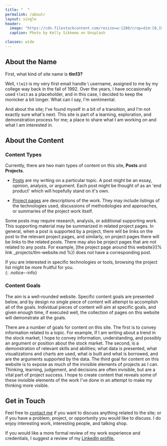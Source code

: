```yaml
---
title: "  "
permalink: /about/
layout: single
header:
  image: "https://cdn.filestackcontent.com/resize=w:1280/crop=dim:[0,155,1280,380]/compress/pTQqXXWOQuWmvDyLMC0n"
  caption: Photo by Kelly Sikkema on Unsplash

classes: wide
---
```


## About the Name  
First, what kind of site name is **tlm13?**  

Well, `tlm13` is my very first email handle \ username, assigned to me by my college way back in the fall of 1992. Over the years, I have occasionally used `tlm13` as a placeholder, and in this case, I decided to keep the monicker a bit longer. What can I say, I'm sentimental.  

And about the site; I've found myself in a bit of a transition, and I'm not exactly sure what's next. This site is part of a learning, exploration, and demonstration process for me; a place to share what I am working on and what I am interested in.  


## About the Content  

### Content Types  
Currently, there are two main types of content on this site, **Posts** and **Projects**.  

- [Posts](/posts) are my writing on a particular topic. A post might be an essay, opinion, analysis, or argument. Each post might be thought of as an 'end product' which will hopefully stand on it's own.  

- [Project pages](/projects) are descriptions of the work. They may include listings of the technologies used, discussions of methodologies and approaches, or summaries of the project work itself.  

Some posts may require research, analysis, or additional supporting work. This supporting material may be summarized in related project pages. In general, when a post is supported by a project, there will be links on the post to the relevant project pages, and similarly, on project pages there will be links to the related posts. There may also be project pages that are not related to any posts. For example, [the project page around this website]({% link _projects/tlm-website.md %}) does not have a corresponding post.  

If you are interested in specific technologies or tools, browsing the project list might be more fruitful for you.  
{: .notice--info}  


### Content Goals  
The aim is a well-rounded website. Specific content goals are presented below, and by design no single piece of content will attempt to accomplish all of the goals. Individual pieces of content will aim at specific goals, and given enough time, if executed well, the collection of pages on this website will demonstrate all the goals.  

There are a number of goals for content on this site. The first is to convey information related to a topic. For example, If I am writing about a trend in the stock market, I hope to convey information, understanding, and possibly an argument or position about the stock market. The second, is a demonstration of relevant skills and abilities; what data is presented, what visualizations and charts are used, what is built and what is borrowed, and are the arguments supported by the data. The third goal for content on this website is to expose as much of the invisible elements of projects as I can. Thinking, learning, judgement, and decisions are often invisible, but are a vital part of project success. I hope to create content that reveals some of these invisible elements of the work I've done in an attempt to make my thinking more visible.  


## Get in Touch   
Feel free to [contact me](/contact/) if you want to discuss anything related to the site; or if you have a problem, project, or opportunity you would like to discuss. I do enjoy interesting work, interesting people, and talking shop.   

If you would like a more formal review of my work experience and credentials, I suggest a review of my [LinkedIn profile.](https://www.linkedin.com/in/mcmasty/)  


